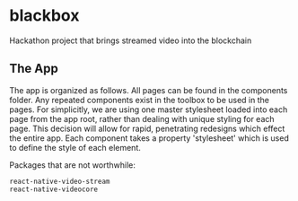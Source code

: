 # blackbox

Hackathon project that brings streamed video into the blockchain

## The App

The app is organized as follows. All pages can be found in the components folder. Any repeated components exist in the toolbox to be used in the pages. For simplicitly, we are using one master stylesheet loaded into each page from the app root, rather than dealing with unique styling for each page. This decision will allow for rapid, penetrating redesigns which effect the entire app. Each component takes a property 'stylesheet' which is used to define the style of each element.

Packages that are not worthwhile:

`react-native-video-stream`  
`react-native-videocore`  
